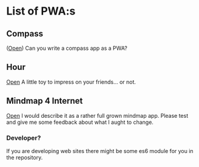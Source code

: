 # List of PWA:s

## Compass
([Open](http://lborgman.github.io/compass/compass.html))
Can you write a compass app as a PWA?

## Hour
[Open](http://lborgman.github.io/hour/hour.html)
A little toy to impress on your friends... or not.

## Mindmap 4 Internet
[Open](http://lborgman.github.io/mm4i)
I would describe it as a rather full grown mindmap app.
Please test and give me some feedback about what I aught to change.

### Developer?
If you are developing web sites there might be some es6 module for you in the repository.